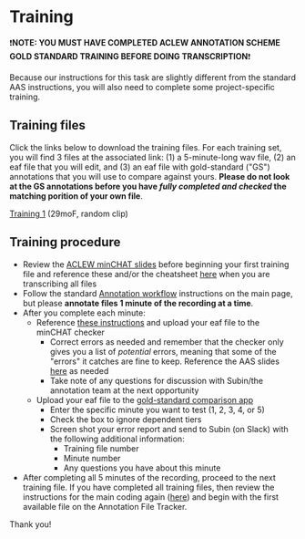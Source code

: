 # Training

:exclamation:**NOTE: YOU MUST HAVE COMPLETED ACLEW ANNOTATION SCHEME GOLD STANDARD TRAINING BEFORE DOING TRANSCRIPTION**:exclamation: 

Because our instructions for this task are slightly different from the standard AAS instructions, you will also need to complete some project-specific training.

## Training files
Click the links below to download the training files. For each training set, you will find 3 files at the associated link: (1) a 5-minute-long wav file, (2) an eaf file that you will edit, and (3) an eaf file with gold-standard ("GS") annotations that you will use to compare against yours. **Please do not look at the GS annotations before you have _fully completed and checked_ the matching porition of your own file**.

[Training 1](https://uchicago.app.box.com/folder/212030402525) (29moF, random clip)

## Training procedure
* Review the [ACLEW minCHAT slides](https://docs.google.com/presentation/d/1WXlAR4JHrdvaavyv86ZJiKk7DCr9iPs3VAX9ls4CPjY/edit#slide=id.g7a674d1b05_0_0) before beginning your first training file and reference these and/or the cheatsheet [here](https://docs.google.com/document/d/1nTLT0UXTRLiTyTVrhPJpoIB82HSOR5GpCQfi2Tsqdug/edit) when you are transcribing all files
* Follow the standard [Annotation workflow](./README.md#annotation-workflow) instructions on the main page, but please **annotate files 1 minute of the recording at a time**.
* After you complete each minute:
	* Reference [these instructions](./README.md#minchat-checker) and upload your eaf file to the minCHAT checker
		* Correct errors as needed and remember that the checker only gives you a list of _potential_ errors, meaning that some of the "errors" it catches are fine to keep. Reference the AAS slides [here](https://docs.google.com/presentation/d/1WXlAR4JHrdvaavyv86ZJiKk7DCr9iPs3VAX9ls4CPjY/edit#slide=id.g7a674d1b05_0_0) as needed
		* Take note of any questions for discussion with Subin/the annotation team at the next opportunity
	* Upload your eaf file to the [gold-standard comparison app](https://aclew.shinyapps.io/aclew-compare-eafs/)
		* Enter the specific minute you want to test (1, 2, 3, 4, or 5)
		* Check the box to ignore dependent tiers
		* Screen shot your error report and send to Subin (on Slack) with the following additional information:
			* Training file number
			* Minute number
			* Any questions you have about this minute
* After completing all 5 minutes of the recording, proceed to the next training file. If you have completed all training files, then review the instructions for the main coding again ([here](./README.md#annotation-workflow)) and begin with the first available file on the Annotation File Tracker.

Thank you!
